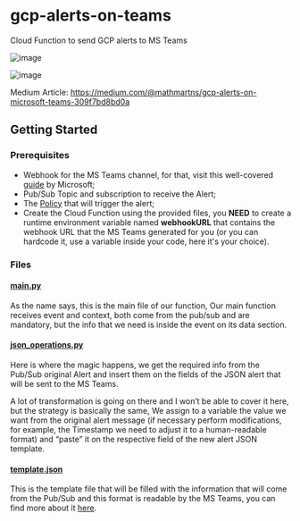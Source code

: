 # gcp-alerts-on-teams
Cloud Function to send GCP alerts to MS Teams

![image](https://github.com/matheusmartns/gcp-alerts-on-teams/assets/9992922/8fa80400-0448-424a-9b59-bb9d4f62ef2d)


![image](https://github.com/matheusmartns/teams-alerts/assets/9992922/9d13df52-36e8-4ca9-be53-3546ddde0ce1)

Medium Article: https://medium.com/@mathmartns/gcp-alerts-on-microsoft-teams-309f7bd8bd0a

## Getting Started

### Prerequisites

- Webhook for the MS Teams channel, for that, visit this well-covered [guide](https://learn.microsoft.com/en-us/microsoftteams/platform/webhooks-and-connectors/how-to/add-incoming-webhook?tabs=dotnet) by Microsoft;
- Pub/Sub Topic and subscription to receive the Alert;
- The [Policy](https://console.cloud.google.com/monitoring/alerting) that will trigger the alert;
- Create the Cloud Function using the provided files, you **NEED** to create a runtime environment variable named **webhookURL** that contains the webhook URL that the MS Teams generated for you (or you can hardcode it, use a variable inside your code, here it's your choice).

### Files
#### <ins>main.py</ins>
As the name says, this is the main file of our function, Our main function receives event and context, both come from the pub/sub and are mandatory, but the info that we need is inside the event on its data section.

#### <ins>json_operations.py</ins>
Here is where the magic happens, we get the required info from the Pub/Sub original Alert and insert them on the fields of the JSON alert that will be sent to the MS Teams.

A lot of transformation is going on there and I won’t be able to cover it here, but the strategy is basically the same, We assign to a variable the value we want from the original alert message (if necessary perform modifications, for example, the Timestamp we need to adjust it to a human-readable format) and “paste” it on the respective field of the new alert JSON template.

#### <ins>template.json</ins>
This is the template file that will be filled with the information that will come from the Pub/Sub and this format is readable by the MS Teams, you can find more about it [here](https://learn.microsoft.com/en-us/microsoftteams/platform/webhooks-and-connectors/how-to/connectors-using?tabs=cURL).
